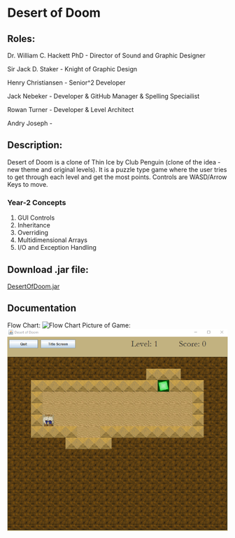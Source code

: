 # Desert of Doom

## Roles:

Dr. William C. Hackett PhD - Director of Sound and Graphic Designer

Sir Jack D. Staker - Knight of Graphic Design

Henry Christiansen - Senior^2 Developer

Jack Nebeker - Developer & GitHub Manager & Spelling Speciailist

Rowan Turner - Developer & Level Architect

Andry Joseph - 

## Description:

Desert of Doom is a clone of Thin Ice by Club Penguin (clone of the idea - new theme and original levels). It is a puzzle type game where the user tries to get through each level and get the most points.
Controls are WASD/Arrow Keys to move.

### Year-2 Concepts
1. GUI Controls
2. Inheritance
3. Overriding
4. Multidimensional Arrays
5. I/O and Exception Handling
## Download .jar file:
[DesertOfDoom.jar]()
## Documentation

Flow Chart:
![Flow Chart](https://user-images.githubusercontent.com/61328987/148413463-abf1f0d4-8fff-498f-be9c-a7014a29997b.png)
Picture of Game:
![Game Pic](https://github.com/StayFrostyLads/2022GroupProject/blob/main/documentation/Game%20Pic.png)
